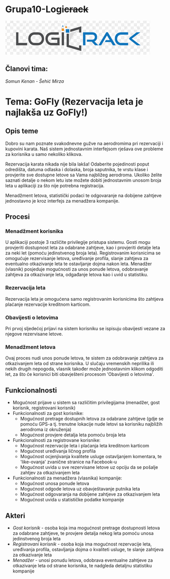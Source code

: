 # **Grupa10-Logi~~crack~~**
![Logicrack](logicrack_logo.png)

## Članovi tima:
*Somun Kenan - Šehić Mirza*

# Tema: GoFly (Rezervacija leta je najlakša uz GoFly!)

## Opis teme
Dobro su nam poznate svakodnevne gužve na aerodromima pri rezervaciji i kupovini karata. Naš sistem jednostavnim interfejsom rješava ove probleme za korisnika u samo nekoliko klikova.

Rezervacija karata nikada nije bila lakša! Odaberite pojedinosti poput odredišta, datuma odlaska i dolaska, broja saputnika, te vrstu klase i provjerite sve dostupne letove sa Vama najbližeg aerodroma.
Ukoliko želite saznati detalje o nekom letu iste možete dobiti jednostavnim unosom broja leta u aplikaciji za što nije potrebna registracija.
 
Menadžment letova, statistički podaci te odgovaranje na dobijene zahtjeve jednostavno je kroz interfejs za menadžera kompanije.

## Procesi
### Menadžment korisnika
U aplikaciji postoje 3 različite privilegije pristupa sistemu. Gosti mogu provjeriti dostupnost leta za odabrane zahtjeve, kao i provjeriti detalje leta za neki let (pomoću jedinstvenog broja leta). Registrovanim korisnicima se omogućuje rezervisanje letova, uređivanje profila, slanje zahtjeva za eventualno otkazivanje leta te ostavljanje dojma nakon leta. Menadžer (vlasnik) posjeduje mogućnosti za unos ponude letova, odobravanje zahtjeva za otkazivanje leta, odgađanje letova kao i uvid u statistiku. 

### Rezervacija leta
Rezervacija leta je omogućena samo registrovanim korisnicima što zahtjeva plaćanje rezervacije kreditnom karticom.

### Obavijesti o letovima
Pri prvoj sljedećoj prijavi na sistem korisniku se ispisuju obavijesti vezane za njegove rezervisane letove. 

### Menadžment letova
Ovaj proces nudi unos ponude letova, te sistem za odobravanje zahtjeva za otkazivanjem leta od strane korisnika. U slučaju vremenskih neprilika ili nekih drugih nepogoda, vlasnik također može jednostavnim klikom odgoditi let, za što će korisnici biti obavješteni procesom 'Obavijesti o letovima'. 
	
## Funkcionalnosti
* Mogućnost prijave u sistem sa različitim privilegijama (menadžer, gost korisnik, registrovani korisnik)
* Funkcionalnosti za gost korisnike:
	- Mogućnost pretrage dostupnih letova za odabrane zahtjeve (gdje se pomoću GPS-a tj. trenutne lokacije nude letovi sa korisniku najbližih aerodroma iz okruženja)
	- Mogućnost provjere detalja leta pomoću broja leta
* Funkcionalnosti za registrovane korisnike:
	- Mogućnost rezervacije leta i plaćanja leta kreditnom karticom
	- Mogućnost uređivanja ličnog profila 
	- Mogućnost ocjenjivanja kvalitete usluge ostavljanjem komentara, te 'like-ovanja' zvanične stranice na Facebook-u
	- Mogućnost uvida u sve rezervisane letove uz opciju da se pošalje zahtjev za otkazivanjem leta
* Funkcionalnosti za menadžera (vlasnika) kompanije:
	- Mogućnost unosa ponude letova
	- Mogućnost odgode letova uz obavještavanje putnika leta 
	- Mogućnost odgovaranja na dobijene zahtjeve za otkazivanjem leta
	- Mogućnost uvida u statističke podatke kompanije

## Akteri
- _Gost korisnik_ - osoba koja ima mogućnost pretrage dostupnosti letova za odabrane zahtjeve, te provjere detalja nekog leta pomoću unosa jedinstvenog broja leta
- _Registrovani korisnik_ - osoba koja ima mogućnost rezervacije leta, uređivanja profila, ostavljanja dojma o kvaliteti usluge, te slanje zahtjeva za otkazivanje leta 
- _Menadžer_ - unosi ponudu letova, odobrava eventualne zahtjeve za otkazivanje leta od strane korisnika, te nadgleda detaljnu statistiku kompanije
